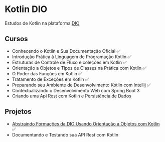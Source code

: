 # Kotlin DIO
Estudos de Kotlin na plataforma [DIO](web.dio.me)

## Cursos
- Conhecendo o Kotlin e Sua Documentação Oficial ✅
- Introdução Prática à Linguagem de Programação Kotlin ✅
- Estruturas de Controle de Fluxo e coleções em Kotlin ✅
- Orientação a Objetos e Tipos de Classes na Prática com Kotlin ✅
- O Poder das Funções em Kotlin ✅
- Tratamento de Exceções em Kotlin ✅
- Preparando seu Ambiente de Desenvolvimento Kotlin com Intellij ✅
- Contextualizando o Desenvolvimento Web com Spring Boot 3
- Criando uma Api Rest com Kotlin e Persistência de Dados

## Projetos
- [Abstraindo Formações da DIO Usando Orientação a Objetos com Kotlin](https://github.com/otonielnn/aprenda-kotlin-com-exemplos-lab) ✅
- Documentando e Testando sua API Rest com Kotlin